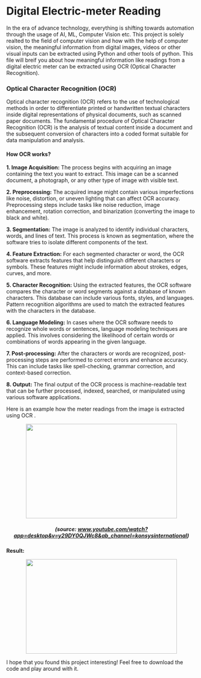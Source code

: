 # Digital Electric-meter Reading

In the era of advance technology, everything is shifting towards automation through the usage of AI, ML, Computer Vision etc. This project is solely realted to the field of computer vision and how with the help of computer vision, the meaningful information from digital images, videos or other visual inputs can be extracted using Python and other tools of python. This file will breif you about how meaningful information like readings from a digital electric meter can be extracted using OCR (Optical Character Recognition). 

### Optical Character Recognition (OCR)
Optical character recognition (OCR) refers to the use of technological methods in order to differentiate printed or handwritten textual characters inside digital representations of physical documents, such as scanned paper documents. The fundamental procedure of Optical Character Recognition (OCR) is the analysis of textual content inside a document and the subsequent conversion of characters into a coded format suitable for data manipulation and analysis.

#### How OCR works?
**1. Image Acquisition:** The process begins with acquiring an image containing the text you want to extract. This image can be a scanned document, a photograph, or any other type of image with visible text.

**2. Preprocessing:** The acquired image might contain various imperfections like noise, distortion, or uneven lighting that can affect OCR accuracy. Preprocessing steps include tasks like noise reduction, image enhancement, rotation correction, and binarization (converting the image to black and white).

**3. Segmentation:** The image is analyzed to identify individual characters, words, and lines of text. This process is known as segmentation, where the software tries to isolate different components of the text.

**4. Feature Extraction:** For each segmented character or word, the OCR software extracts features that help distinguish different characters or symbols. These features might include information about strokes, edges, curves, and more.

**5. Character Recognition:** Using the extracted features, the OCR software compares the character or word segments against a database of known characters. This database can include various fonts, styles, and languages. Pattern recognition algorithms are used to match the extracted features with the characters in the database.

**6. Language Modeling:** In cases where the OCR software needs to recognize whole words or sentences, language modeling techniques are applied. This involves considering the likelihood of certain words or combinations of words appearing in the given language.

**7. Post-processing:** After the characters or words are recognized, post-processing steps are performed to correct errors and enhance accuracy. This can include tasks like spell-checking, grammar correction, and context-based correction.

**8. Output:** The final output of the OCR process is machine-readable text that can be further processed, indexed, searched, or manipulated using various software applications.

Here is an example how the meter readings from the image is extracted using OCR . 

<p align="center"> <a href="http://www.youtube.com/watch?app=desktop&v=y29DY0QJWc8&ab_channel=konsysinternational"> <picture> <source media="(prefers-color-scheme: dark)"> <img src="https://github.com/smitshah-19/digital-electricmeter-reading/assets/83163477/312c64ea-9bb8-4189-af36-958f8bfd51e8" width = "400" height = "250"/> </picture> </a>

##### <p align="center"> (source: www.youtube.com/watch?app=desktop&v=y29DY0QJWc8&ab_channel=konsysinternational)

**Result:**

<p align="center"> <picture> <source media = "(prefers-color-scheme: dark)"> <img src="https://github.com/smitshah-19/smitshah-19/assets/83163477/efe66b3f-12e8-4777-bacb-20f68fa4f683" width = "400" height = "250" /> </picture>

I hope that you found this project interesting! Feel free to download the code and play around with it.
